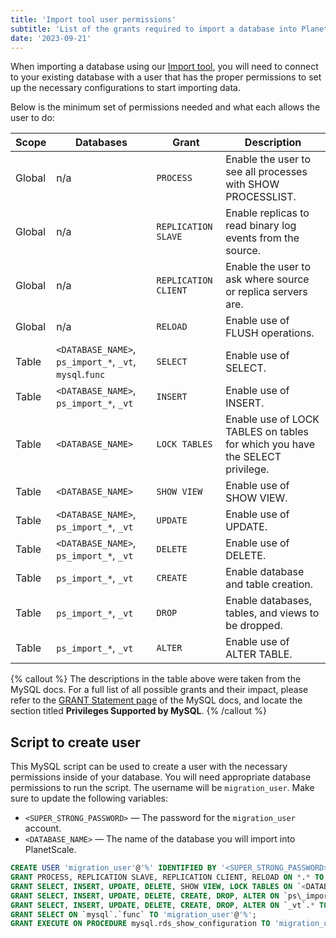 ```yaml
---
title: 'Import tool user permissions'
subtitle: 'List of the grants required to import a database into PlanetScale using the Import tool'
date: '2023-09-21'
---
```


When importing a database using our [Import tool](/docs/imports/database-imports), you will need to connect to your existing database with a user that has the proper permissions to set up the necessary configurations to start importing data.

Below is the minimum set of permissions needed and what each allows the user to do:

| Scope  | Databases                                               | Grant                | Description                                                                  |
| ------ | ------------------------------------------------------- | -------------------- | ---------------------------------------------------------------------------- |
| Global | n/a                                                     | `PROCESS`            | Enable the user to see all processes with SHOW PROCESSLIST.                  |
| Global | n/a                                                     | `REPLICATION SLAVE`  | Enable replicas to read binary log events from the source.                   |
| Global | n/a                                                     | `REPLICATION CLIENT` | Enable the user to ask where source or replica servers are.                  |
| Global | n/a                                                     | `RELOAD`             | Enable use of FLUSH operations.                                              |
| Table  | `<DATABASE_NAME>`, `ps_import_*`, `_vt`, `mysql`.`func` | `SELECT`             | Enable use of SELECT.                                                        |
| Table  | `<DATABASE_NAME>`, `ps_import_*`, `_vt`                 | `INSERT`             | Enable use of INSERT.                                                        |
| Table  | `<DATABASE_NAME>`                                       | `LOCK TABLES`        | Enable use of LOCK TABLES on tables for which you have the SELECT privilege. |
| Table  | `<DATABASE_NAME>`                                       | `SHOW VIEW`          | Enable use of SHOW VIEW.                                                     |
| Table  | `<DATABASE_NAME>`, `ps_import_*`, `_vt`                 | `UPDATE`             | Enable use of UPDATE.                                                        |
| Table  | `<DATABASE_NAME>`, `ps_import_*`, `_vt`                 | `DELETE`             | Enable use of DELETE.                                                        |
| Table  | `ps_import_*`, `_vt`                                    | `CREATE`             | Enable database and table creation.                                          |
| Table  | `ps_import_*`, `_vt`                                    | `DROP`               | Enable databases, tables, and views to be dropped.                           |
| Table  | `ps_import_*`, `_vt`                                    | `ALTER`              | Enable use of ALTER TABLE.                                                   |

{% callout %}
The descriptions in the table above were taken from the MySQL docs. For a full list of all possible grants and their
impact, please refer to the [GRANT Statement page](https://dev.mysql.com/doc/refman/8.0/en/grant.html) of the MySQL
docs, and locate the section titled **Privileges Supported by MySQL**.
{% /callout %}

## Script to create user

This MySQL script can be used to create a user with the necessary permissions inside of your database. You will need appropriate database permissions to run the script. The username will be `migration_user`. Make sure to update the following variables:

- `<SUPER_STRONG_PASSWORD>` — The password for the `migration_user` account.
- `<DATABASE_NAME>` — The name of the database you will import into PlanetScale.

```sql
CREATE USER 'migration_user'@'%' IDENTIFIED BY '<SUPER_STRONG_PASSWORD>';
GRANT PROCESS, REPLICATION SLAVE, REPLICATION CLIENT, RELOAD ON *.* TO 'migration_user'@'%';
GRANT SELECT, INSERT, UPDATE, DELETE, SHOW VIEW, LOCK TABLES ON `<DATABASE_NAME>`.* TO 'migration_user'@'%';
GRANT SELECT, INSERT, UPDATE, DELETE, CREATE, DROP, ALTER ON `ps\_import\_%`.* TO 'migration_user'@'%';
GRANT SELECT, INSERT, UPDATE, DELETE, CREATE, DROP, ALTER ON `_vt`.* TO 'migration_user'@'%';
GRANT SELECT ON `mysql`.`func` TO 'migration_user'@'%';
GRANT EXECUTE ON PROCEDURE mysql.rds_show_configuration TO 'migration_user'@'%';
```
